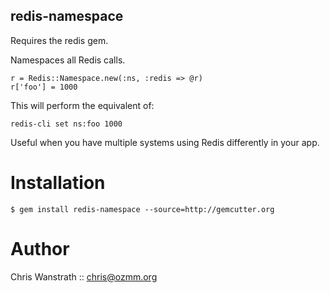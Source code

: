 redis-namespace
---------------

Requires the redis gem.

Namespaces all Redis calls.

    r = Redis::Namespace.new(:ns, :redis => @r)
    r['foo'] = 1000

This will perform the equivalent of:

    redis-cli set ns:foo 1000

Useful when you have multiple systems using Redis differently in your app.


Installation
============

    $ gem install redis-namespace --source=http://gemcutter.org


Author
=====

Chris Wanstrath :: chris@ozmm.org
